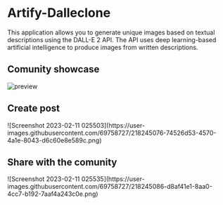 # Artify-Dalleclone
This application allows you to generate unique images based on textual descriptions using the DALL-E 2 API. The API uses deep learning-based artificial intelligence to produce images from written descriptions.

<H2>Comunity showcase</H2>

 ![preview](https://user-images.githubusercontent.com/69758727/218245038-163bb500-499a-4785-adfd-ff72310675a1.png)

<h2>Create post </h2>
![Screenshot 2023-02-11 025503](https://user-images.githubusercontent.com/69758727/218245076-74526d53-4570-4a1e-8043-d6c60e8e589c.png)


<H2>Share with the comunity</h2>
![Screenshot 2023-02-11 025535](https://user-images.githubusercontent.com/69758727/218245086-d8af41e1-8aa0-4cc7-b192-7aaf4a243c0e.png)

